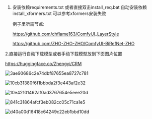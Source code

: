 1. 安装依赖requirements.txt 或者直接双击install_req.bat 自动安装依赖 install_xformers.txt 可以参考xformers安装失败
   
   例子里所需节点:
   
     https://github.com/chflame163/ComfyUI_LayerStyle

     https://github.com/ZHO-ZHO-ZHO/ComfyUI-BiRefNet-ZHO

2.直接运行自动下载模型或者手动下载模型放到下面图片位置

https://huggingface.co/Zhengyi/CRM

![3ae90686c2e74dbf87655ea8727c781](https://github.com/StartHua/Comfyui_CXH_CRM/assets/22284244/61888682-a5c4-4b69-8f44-8e22384485f4)

![10cb31380f6f1bbbda2f3e443af2e32](https://github.com/StartHua/Comfyui_CXH_CRM/assets/22284244/61e53d1d-3c74-4f27-b92f-fd192290e57e)

![10e42101462af0ad3767654e5eee20d](https://github.com/StartHua/Comfyui_CXH_CRM/assets/22284244/9cd7cd32-185b-4798-8dae-5ba7140b829d)

![841c31864afcf3eb082cc05c71ca1e5](https://github.com/StartHua/Comfyui_CXH_CRM/assets/22284244/e70978a7-8bfc-4254-8644-a4b43425a97c)

![d40a00d16418c64249c22eb1bbd10dd](https://github.com/StartHua/Comfyui_CXH_CRM/assets/22284244/0e6e656d-2123-4b3f-9ae1-54c21ea07833)
